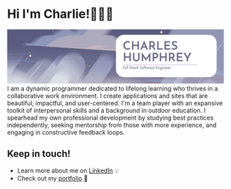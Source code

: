 # Hi I'm Charlie!🧑🏻‍💻 #
<img src="https://github.com/charchar95/charchar95/blob/main/githubbanner.png" title="Charles Humphrey Banner" alt="Banner"/>
I am a dynamic programmer dedicated to lifelong learning who thrives in a collaborative work environment. I create applications and sites that are beautiful, impactful, and user-centered. I'm a team player with an expansive toolkit of interpersonal skills and a background in outdoor education. I spearhead my own professional development by studying best practices independently, seeking mentorship from those with more experience, and engaging in constructive feedback loops.
 
 ## Keep in touch! ##
* Learn more about me on <a href="https://www.linkedin.com/in/charles-humphrey/">LinkedIn</a> :bulb:  
* Check out my <a href="http://charleshumphrey.com/">portfolio</a> :floppy_disk: 
